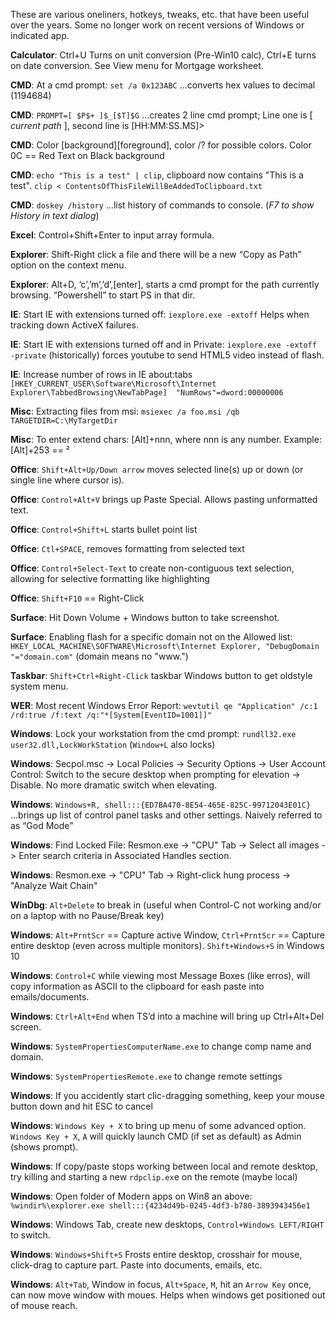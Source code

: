 These are various oneliners, hotkeys, tweaks, etc. that have been useful over the years.  Some no longer work on recent versions of Windows or indicated app.

**Calculator**:  Ctrl+U Turns on unit conversion (Pre-Win10 calc), Ctrl+E turns on date conversion. See View menu for Mortgage worksheet.

**CMD**: At a cmd prompt:   `set /a 0x123ABC`  ...converts hex values to decimal (1194684)

**CMD**: `PROMPT=[ $P$+ ]$_[$T]$G`  ...creates 2 line cmd prompt; Line one is [ _current path_ ], second line is [HH:MM:SS.MS]>

**CMD**: Color  [background][foreground],  color /? for possible colors.  Color 0C == Red Text on Black background

**CMD**: `echo "This is a test" | clip`,  clipboard now contains "This is a test".   `clip < ContentsOfThisFileWillBeAddedToClipboard.txt`

**CMD**: `doskey /history` ...list history of commands to console. (_F7 to show History in text dialog_)

**Excel**:  Control+Shift+Enter to input array formula.

**Explorer**:  Shift-Right click a file and there will be a new “Copy as Path” option on the context menu.

**Explorer**: Alt+D, ‘c’,’m’,’d’,[enter], starts a cmd prompt for the path currently browsing. “Powershell” to start PS in that dir.

**IE**: Start IE with extensions turned off: `iexplore.exe -extoff`  Helps when tracking down ActiveX failures.

**IE**: Start IE with extensions turned off and in Private:   `iexplore.exe -extoff -private`  (historically) forces youtube to send HTML5 video instead of flash.

**IE**: Increase number of rows in IE about:tabs  `[HKEY_CURRENT_USER\Software\Microsoft\Internet Explorer\TabbedBrowsing\NewTabPage]  "NumRows"=dword:00000006`

**Misc**: Extracting files from msi:   `msiexec /a foo.msi /qb TARGETDIR=C:\MyTargetDir`

**Misc**: To enter extend chars:  [Alt]+nnn, where nnn is any number.  Example: [Alt]+253 == ²

**Office**: `Shift+Alt+Up/Down arrow` moves selected line(s) up or down (or single line where cursor is).

**Office**: `Control+Alt+V` brings up Paste Special.  Allows pasting unformatted text.

**Office**: `Control+Shift+L` starts bullet point list

**Office**:  `Ctl+SPACE`, removes formatting from selected text

**Office**: `Control+Select-Text` to create non-contiguous text selection, allowing for selective formatting like highlighting

**Office**:  `Shift+F10` == Right-Click

**Surface**: Hit Down Volume + Windows button to take screenshot.

**Surface**:  Enabling flash for a specific domain not on the Allowed list: `HKEY_LOCAL_MACHINE\SOFTWARE\Microsoft\Internet Explorer, "DebugDomain "="domain.com"` (domain means no "www.")

**Taskbar**:  `Shift+Ctrl+Right-Click` taskbar Windows button to get oldstyle system menu.

**WER**: Most recent Windows Error Report:  `wevtutil qe "Application" /c:1 /rd:true /f:text /q:"*[System[EventID=1001]]"`

**Windows**: Lock your workstation from the cmd prompt: `rundll32.exe user32.dll,LockWorkStation`  (`Window+L`  also locks)

**Windows**: Secpol.msc -> Local Policies -> Security Options -> User Account Control: Switch to the secure desktop when prompting for elevation -> Disable.  No more dramatic switch when elevating.

**Windows**: `Windows+R, shell:::{ED7BA470-8E54-465E-825C-99712043E01C}` ...brings up list of control panel tasks and other settings. Naively referred to as “God Mode”

**Windows**: Find Locked File: Resmon.exe -> "CPU" Tab -> Select all images -> Enter search criteria in Associated Handles section.

**Windows**:  Resmon.exe -> "CPU" Tab -> Right-click hung process -> "Analyze Wait Chain"

**WinDbg**: `Alt+Delete` to break in (useful when Control-C not working and/or on a laptop with no Pause/Break key)

**Windows**: `Alt+PrntScr` == Capture active Window, `Ctrl+PrntScr` == Capture entire desktop (even across multiple monitors). `Shift+Windows+S` in Windows 10

**Windows**: `Control+C` while viewing most Message Boxes (like erros), will copy information as ASCII to the clipboard for eash paste into emails/documents.

**Windows**: `Ctrl+Alt+End` when TS’d into a machine will bring up Ctrl+Alt+Del screen.

**Windows**: `SystemPropertiesComputerName.exe` to change comp name and domain.

**Windows**: `SystemPropertiesRemote.exe` to change remote settings

**Windows**: If you accidently start clic-dragging something, keep your mouse button down and hit ESC to cancel

**Windows**: `Windows Key + X` to bring up menu of some advanced option.  `Windows Key + X`, `A` will quickly launch CMD (if set as default) as Admin (shows prompt).

**Windows**: If copy/paste stops working between local and remote desktop, try killing and starting a new `rdpclip.ex`e on the remote (maybe local)

**Windows**: Open folder of Modern apps on Win8 an above:   `%windir%\explorer.exe shell:::{4234d49b-0245-4df3-b780-3893943456e1`

**Windows**: Windows Tab, create new desktops, `Control+Windows LEFT/RIGHT` to switch.

**Windows**: `Windows+Shift+S`  Frosts entire desktop, crosshair for mouse, click-drag to capture part.  Paste into documents, emails, etc.

**Windows**: `Alt+Tab`, Window in focus, `Alt+Space`, `M`, hit an `Arrow Key` once, can now move window with moues.  Helps when windows get positioned out of mouse reach.
  
